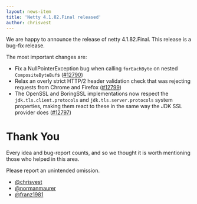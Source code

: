 ```yaml
---
layout: news-item
title: 'Netty 4.1.82.Final released'
author: chrisvest
---
```


We are happy to announce the release of netty 4.1.82.Final.
This release is a bug-fix release.

The most important changes are:

* Fix a NullPointerException bug when calling `forEachByte` on nested `CompositeByteBuf`s ([#12790](https://github.com/netty/netty/pull/12790))
* Relax an overly strict HTTP/2 header validation check that was rejecting requests from Chrome and Firefox ([#12799](https://github.com/netty/netty/pull/12799))
* The OpenSSL and BoringSSL implementations now respect the `jdk.tls.client.protocols` and `jdk.tls.server.protocols` system properties, making them react to these in the same way the JDK SSL provider does ([#12797](https://github.com/netty/netty/pull/12797))

# Thank You

Every idea and bug-report counts, and so we thought it is worth mentioning those who helped in this area.

Please report an unintended omission.

* [@chrisvest](https://github.com/chrisvest)
* [@normanmaurer](https://github.com/normanmaurer)
* [@franz1981](https://github.com/franz1981)
